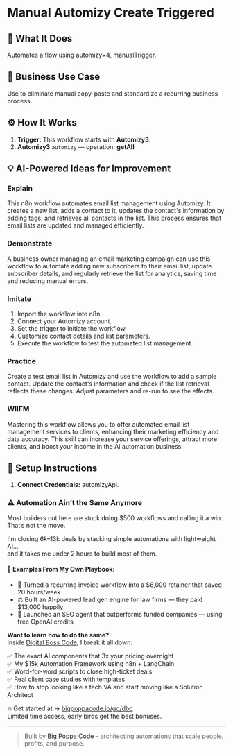 # Manual Automizy Create Triggered
  ## 🚀 What It Does
  Automates a flow using automizy×4, manualTrigger.
  
  ## 💼 Business Use Case
  Use to eliminate manual copy-paste and standardize a recurring business process.
  
  ## ⚙️ How It Works
  1. **Trigger:** This workflow starts with **Automizy3**.
  2. **Automizy3** `automizy` — operation: **getAll**
  
  ## 💡 AI-Powered Ideas for Improvement
  ### Explain
This n8n workflow automates email list management using Automizy. It creates a new list, adds a contact to it, updates the contact's information by adding tags, and retrieves all contacts in the list. This process ensures that email lists are updated and managed efficiently.

### Demonstrate
A business owner managing an email marketing campaign can use this workflow to automate adding new subscribers to their email list, update subscriber details, and regularly retrieve the list for analytics, saving time and reducing manual errors.

### Imitate
1. Import the workflow into n8n.
2. Connect your Automizy account.
3. Set the trigger to initiate the workflow.
4. Customize contact details and list parameters.
5. Execute the workflow to test the automated list management.

### Practice
Create a test email list in Automizy and use the workflow to add a sample contact. Update the contact's information and check if the list retrieval reflects these changes. Adjust parameters and re-run to see the effects.

### WIIFM
Mastering this workflow allows you to offer automated email list management services to clients, enhancing their marketing efficiency and data accuracy. This skill can increase your service offerings, attract more clients, and boost your income in the AI automation business.
  
  ## 🔧 Setup Instructions
  1. **Connect Credentials:** automizyApi.
  
### ⚠️ Automation Ain’t the Same Anymore

Most builders out here are stuck doing $500 workflows and calling it a win.  
That’s not the move.  

I'm closing $6k–$13k deals by stacking simple automations with lightweight AI...  
and it takes me under 2 hours to build most of them.

#### 🧠 Examples From My Own Playbook:
- 🔁 Turned a recurring invoice workflow into a $6,000 retainer that saved 20 hours/week  
- ⚖️ Built an AI-powered lead gen engine for law firms — they paid $13,000 happily  
- 🚀 Launched an SEO agent that outperforms funded companies — using free OpenAI credits  

**Want to learn how to do the same?**  
Inside [Digital Boss Code](https://bigpoppacode.io/go/dbc), I break it all down:

✅ The exact AI components that 3x your pricing overnight  
✅ My $15k Automation Framework using n8n + LangChain  
✅ Word-for-word scripts to close high-ticket deals  
✅ Real client case studies with templates  
✅ How to stop looking like a tech VA and start moving like a Solution Architect  

🔥 Get started at → [bigpoppacode.io/go/dbc](https://bigpoppacode.io/go/dbc)  
Limited time access, early birds get the best bonuses.

---
> Built by [Big Poppa Code](https://bigpoppacode.io) – architecting automations that scale people, profits, and purpose.
  
